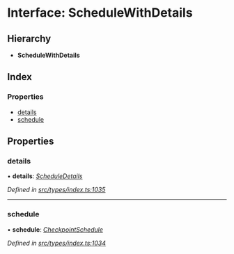 # Interface: ScheduleWithDetails

## Hierarchy

* **ScheduleWithDetails**

## Index

### Properties

* [details](schedulewithdetails.md#details)
* [schedule](schedulewithdetails.md#schedule)

## Properties

###  details

• **details**: *[ScheduleDetails](scheduledetails.md)*

*Defined in [src/types/index.ts:1035](https://github.com/PolymathNetwork/polymesh-sdk/blob/56921667/src/types/index.ts#L1035)*

___

###  schedule

• **schedule**: *[CheckpointSchedule](../classes/checkpointschedule.md)*

*Defined in [src/types/index.ts:1034](https://github.com/PolymathNetwork/polymesh-sdk/blob/56921667/src/types/index.ts#L1034)*
